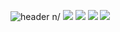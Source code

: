 ![header](https://capsule-render.vercel.app/api?type=Cylinder&color=random&height=150&section=header&text=Itowe%20fitchecker&fontSize=90&animation=twinkling)
n/
<img src="https://img.shields.io/badge/python-%233776AB.svg?&style=for-the-badge&logo=python&logoColor=white" />
	<img src="https://img.shields.io/badge/flutter-%2302569B.svg?&style=for-the-badge&logo=flutter&logoColor=white" />
 <img src="https://img.shields.io/badge/firebase-%23FFCA28.svg?&style=for-the-badge&logo=firebase&logoColor=black" />
 <img src="https://img.shields.io/badge/kotlin-%230095D5.svg?&style=for-the-badge&logo=kotlin&logoColor=white" />



<!--

**Here are some ideas to get you started:**

🙋‍♀️ A short introduction - what is your organization all about?
🌈 Contribution guidelines - how can the community get involved?
👩‍💻 Useful resources - where can the community find your docs? Is there anything else the community should know?
🍿 Fun facts - what does your team eat for breakfast?
🧙 Remember, you can do mighty things with the power of [Markdown](https://docs.github.com/github/writing-on-github/getting-started-with-writing-and-formatting-on-github/basic-writing-and-formatting-syntax)
-->
